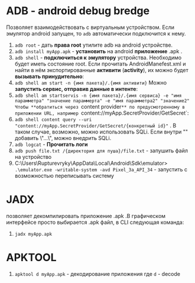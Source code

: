 # ADB - android debug bredge
Позволяет взаимодействовать с виртуальным устройством. Если эмулятор android запущен, то `adb` автоматически подключится к нему.

1. `adb root` - дать **права root** утилите adb на android устройстве.
2. `adb install myApp.apk` - **установить** на android **приложение** .apk .
3. `adb shell` - **подключиться к эмулятору** устройства.  Необходимо будет иметь состояние root.
Если прочитать AndroidManefest.xml и найти в нём экспортированные **активити** (**activity**), их можно будет **вызывать принудительно**:
4. `adb shell am start -n {имя пакета}/.{имя активити}`
Можно **запустить сервис, отправив данные в интенте**:
5. `adb shell am startservis -n {имя пакета}/.{имя сервиса} -e "имя парамметра" "значение параммерта" -e "имя парамметра2" "значение2"
Чтобы **обратиться через `content provider`** по предусмотренному в приложении URL, например `content://myApp.SecretProvider/GetSecret`:
6. `adb shell content query --uri "content://myApp.SecretProvider/GetSecret/{конкретный id}"` . В таком случае, возможно, можно использовать SQLi. Если внутри "" добавить \\"...\\", можно внедрить SQLi.
7. `adb logcat` - **Прочитать логи**
8. `adb push file.txt /{директория для пуша}/file.txt` - запушить файл на устройство
9. C:\\Users\\Rupturevryky\\AppData\\Local\\Android\\Sdk\\emulator> `.\emulator.exe -writable-system -avd Pixel_3a_API_34` - запустить с возможностью переписывать систему
# JADX
позволяет декомпилировать приложение .apk .В графическом интерфейсе просто выбирается .apk файл, в CLI следующая команда:
1. `jadx myApp.apk`
# APKTOOL
1. `apktool d myApp.apk` - декодирование приложения
	где `d` - decode
